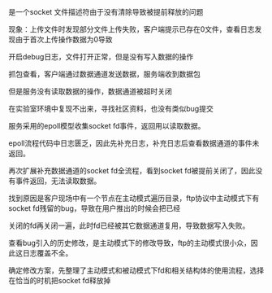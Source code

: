 是一个socket 文件描述符由于没有清除导致被提前释放的问题
 
现象：上传文件时发现部分文件上传失败，客户端提示已存在0文件，查看日志发现由于首次上传操作数据为0导致
 
开启debug日志，文件打开正常，但是没有写入数据的操作
 
抓包查看，客户端通过数据通道发送数据，服务端收到数据包
 
但是服务没有读取数据的操作，数据通道被超时关闭
 
在实验室环境中复现不出来，寻找社区资料，也没有类似bug提交
 
服务采用的epoll模型收集socket fd事件，返回用以读取数据。
 
epoll流程代码中日志匮乏，因此先补充日志，补充日志后查看数据通道的事件未返回。
 
再次扩展补充数据通道的socket fd全流程，看到socket fd被提前关闭了，因此没有事件返回，无法读取数据。
 
找到原因是客户现场中有一个节点在主动模式遍历目录，ftp协议中主动模式下有socket fd残留的bug，导致在用户推出的时候会把已经
 
关闭的fd再关闭一遍，此时fd已经被其它数据通道复用，导致数据写入失败。
 
查看bug引入的历史修改，是主动模式下的修改导致，ftp的主动模式很小众，因此这日志覆盖不全。
 
确定修改方案，先整理了主动模式和被动模式下fd和相关结构体的使用流程，选择在恰当的时机把socket fd释放掉